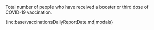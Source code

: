 Total number of people who have received a booster or third dose of COVID-19 vaccination.

{inc:base/vaccinationsDailyReportDate.md|modals}